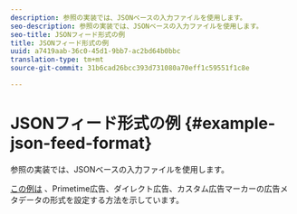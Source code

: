 ```yaml
---
description: 参照の実装では、JSONベースの入力ファイルを使用します。
seo-description: 参照の実装では、JSONベースの入力ファイルを使用します。
seo-title: JSONフィード形式の例
title: JSONフィード形式の例
uuid: a7419aab-36c0-45d1-9bb7-ac2bd64b0bbc
translation-type: tm+mt
source-git-commit: 31b6cad26bcc393d731080a70eff1c59551f1c8e

---
```



# JSONフィード形式の例 {#example-json-feed-format}

参照の実装では、JSONベースの入力ファイルを使用します。

[この例は](https://help.adobe.com/en_US/primetime/api/reference_implementation/json-example.json) 、Primetime広告、ダイレクト広告、カスタム広告マーカーの広告メタデータの形式を設定する方法を示しています。